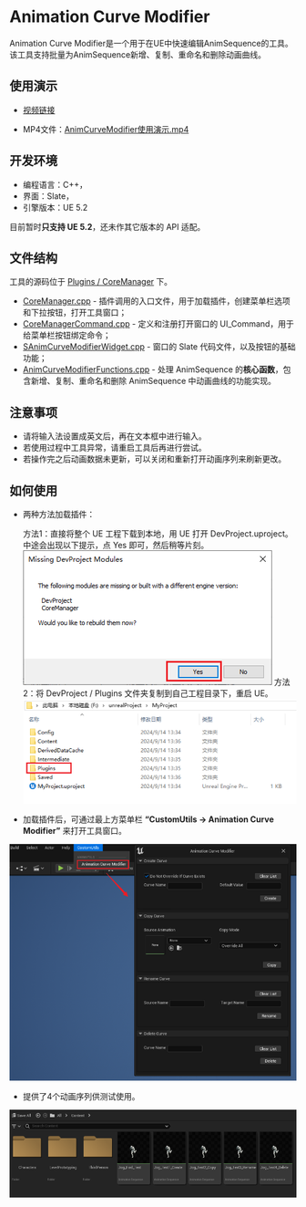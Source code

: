 # Animation Curve Modifier
Animation Curve Modifier是一个用于在UE中快速编辑AnimSequence的工具。该工具支持批量为AnimSequence新增、复制、重命名和删除动画曲线。
<h2 id="wDfV9">使用演示</h2>

+ [视频链接](https://youtu.be/0l16tB7kUg4?si=bf6Aj0nZ1PGrOSLc)

+ MP4文件：[AnimCurveModifier使用演示.mp4](https://github.com/Clairezsh/AnimCurveModifier/blob/main/AnimCurveModifier%E4%BD%BF%E7%94%A8%E6%BC%94%E7%A4%BA.mp4)

<h2 id="wDfV9">开发环境</h2>

+ 编程语言：C++，
+ 界面：Slate，
+ 引擎版本：UE 5.2

目前暂时**只支持 UE 5.2**，还未作其它版本的 API 适配。


<h2 id="WjGRD">文件结构</h2>

工具的源码位于 [Plugins / CoreManager](https://github.com/Clairezsh/AnimCurveModifier/tree/main/Plugins/CoreManager) 下。

+ [CoreManager.cpp](https://github.com/Clairezsh/AnimCurveModifier/blob/main/Plugins/CoreManager/Source/CoreManager/Private/CoreManager.cpp) - 插件调用的入口文件，用于加载插件，创建菜单栏选项和下拉按钮，打开工具窗口；
+ [CoreManagerCommand.cpp](https://github.com/Clairezsh/AnimCurveModifier/blob/main/Plugins/CoreManager/Source/CoreManager/Private/CoreManagerCommand.cpp) - 定义和注册打开窗口的 UI_Command，用于给菜单栏按钮绑定命令；
+ [SAnimCurveModifierWidget.cpp](https://github.com/Clairezsh/AnimCurveModifier/blob/main/Plugins/CoreManager/Source/CoreManager/Private/SAnimCurveModifierWidget.cpp) - 窗口的 Slate 代码文件，以及按钮的基础功能；
+ [AnimCurveModifierFunctions.cpp](https://github.com/Clairezsh/AnimCurveModifier/blob/main/Plugins/CoreManager/Source/CoreManager/Private/AnimCurveModifierFunctions.cpp) - 处理 AnimSequence 的**核心函数**，包含新增、复制、重命名和删除 AnimSequence 中动画曲线的功能实现。

<h2 id="Hv9Vr">注意事项</h2>

+ 请将输入法设置成英文后，再在文本框中进行输入。
+ 若使用过程中工具异常，请重启工具后再进行尝试。
+ 若操作完之后动画数据未更新，可以关闭和重新打开动画序列来刷新更改。

<h2 id="MmHz1">如何使用</h2>

+ 两种方法加载插件：

  方法1：直接将整个 UE 工程下载到本地，用 UE 打开 DevProject.uproject。中途会出现以下提示，点 Yes 即可，然后稍等片刻。
  ![alt text](./Images/image.png)
方法2：将 DevProject / Plugins 文件夹复制到自己工程目录下，重启 UE。
![alt text](./Images/image-3.png)

+ 加载插件后，可通过最上方菜单栏 **“CustomUtils -> Animation Curve Modifier”** 来打开工具窗口。

![alt text](./Images/image-4.png)

+ 提供了4个动画序列供测试使用。

![alt text](./Images/image-2.png)









